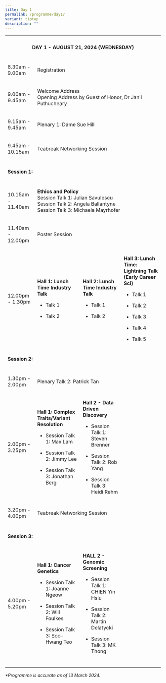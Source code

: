 ```yaml
---
title: Day 1
permalink: /programme/day1/
variant: tiptap
description: ""
---
```

<table>
<tbody>
<tr>
<th rowspan="1" colspan="4">
<h4><strong>DAY 1 - AUGUST 21, 2024 (WEDNESDAY)</strong></h4>
<p></p>
</th>
</tr>
<tr>
<td rowspan="1" colspan="1">
<p>8.30am - 9.00am</p>
</td>
<td rowspan="1" colspan="3">
<p>Registration</p>
</td>
</tr>
<tr>
<td rowspan="1" colspan="1">
<p>9.00am - 9.45am</p>
</td>
<td rowspan="1" colspan="3">
<p>Welcome Address
<br>Opening Address by Guest of Honor, Dr Janil Puthucheary</p>
</td>
</tr>
<tr>
<td rowspan="1" colspan="1">
<p>9.15am - 9.45am</p>
</td>
<td rowspan="1" colspan="3">
<p>Plenary 1: Dame Sue Hill</p>
</td>
</tr>
<tr>
<td rowspan="1" colspan="1">
<p>9.45am - 10.15am</p>
</td>
<td rowspan="1" colspan="3">
<p>Teabreak Networking Session</p>
</td>
</tr>
<tr>
<td rowspan="1" colspan="4">
<p></p>
<h4><strong>Session 1:</strong></h4>
</td>
</tr>
<tr>
<td rowspan="1" colspan="1">
<p>10.15am - 11.40am</p>
</td>
<td rowspan="1" colspan="3">
<p><strong>Ethics and Policy</strong> 
<br>Session Talk 1: Julian Savulescu
<br>Session Talk 2: Angela Ballantyne
<br>Session Talk 3: Michaela Mayrhofer</p>
</td>
</tr>
<tr>
<td rowspan="1" colspan="1">
<p>11.40am - 12.00pm</p>
</td>
<td rowspan="1" colspan="3">
<p>Poster Session</p>
</td>
</tr>
<tr>
<td rowspan="1" colspan="1">
<p>12.00pm - 1.30pm</p>
</td>
<td rowspan="1" colspan="1">
<p><strong>Hall 1: Lunch Time Industry Talk</strong>
</p>
<ul data-tight="true" class="tight">
<li>
<p>Talk 1</p>
</li>
<li>
<p>Talk 2</p>
</li>
</ul>
</td>
<td rowspan="1" colspan="1">
<p><strong>Hall 2: Lunch Time Industry Talk</strong>
</p>
<ul data-tight="true" class="tight">
<li>
<p>Talk 1</p>
</li>
<li>
<p>Talk 2</p>
</li>
</ul>
</td>
<td rowspan="1" colspan="1">
<p><strong>Hall 3: Lunch Time: Lightning Talk (Early Career Sci)</strong>
</p>
<ul data-tight="true" class="tight">
<li>
<p>Talk 1</p>
</li>
<li>
<p>Talk 2</p>
</li>
<li>
<p>Talk 3</p>
</li>
<li>
<p>Talk 4</p>
</li>
<li>
<p>Talk 5</p>
</li>
</ul>
</td>
</tr>
<tr>
<td rowspan="1" colspan="4">
<p></p>
<h4><strong>Session 2:</strong></h4>
</td>
</tr>
<tr>
<td rowspan="1" colspan="1">
<p>1.30pm - 2.00pm</p>
</td>
<td rowspan="1" colspan="3">
<p>Plenary Talk 2: Patrick Tan</p>
</td>
</tr>
<tr>
<td rowspan="1" colspan="1">
<p>2.00pm - 3.25pm</p>
</td>
<td rowspan="1" colspan="1">
<p><strong>Hall 1: Complex Traits/Variant Resolution</strong>
</p>
<ul data-tight="true" class="tight">
<li>
<p>Session Talk 1: Max Lam</p>
</li>
<li>
<p>Session Talk 2: Jimmy Lee</p>
</li>
<li>
<p>Session Talk 3: Jonathan Berg</p>
</li>
</ul>
</td>
<td rowspan="1" colspan="1">
<p><strong>Hall 2 - Data Driven Discovery</strong>
</p>
<ul data-tight="true" class="tight">
<li>
<p>Session Talk 1: Steven Brenner</p>
</li>
<li>
<p>Session Talk 2: Rob Yang</p>
</li>
<li>
<p>Session Talk 3: Heidi Rehm</p>
</li>
</ul>
</td>
<td rowspan="1" colspan="1">
<p></p>
</td>
</tr>
<tr>
<td rowspan="1" colspan="1">
<p>3.20pm - 4.00pm</p>
</td>
<td rowspan="1" colspan="3">
<p>Teabreak Networking Session</p>
</td>
</tr>
<tr>
<td rowspan="1" colspan="4">
<p></p>
<h4><strong>Session 3:</strong></h4>
</td>
</tr>
<tr>
<td rowspan="1" colspan="1">
<p>4.00pm - 5.20pm</p>
</td>
<td rowspan="1" colspan="1">
<p><strong>Hall 1: Cancer Genetics</strong>
</p>
<ul data-tight="true" class="tight">
<li>
<p>Session Talk 1: Joanne Ngeow</p>
</li>
<li>
<p>Session Talk 2: Will Foulkes</p>
</li>
<li>
<p>Session Talk 3: Soo-Hwang Teo</p>
</li>
</ul>
</td>
<td rowspan="1" colspan="1">
<p><strong>HALL 2 - Genomic Screening</strong>
</p>
<ul data-tight="true" class="tight">
<li>
<p>Session Talk 1: CHIEN Yin Hsiu</p>
</li>
<li>
<p>Session Talk 2: Martin Delatycki</p>
</li>
<li>
<p>Session Talk 3: MK Thong</p>
</li>
</ul>
<p></p>
</td>
<td rowspan="1" colspan="1">
<p></p>
</td>
</tr>
<tr>
<td rowspan="1" colspan="1">
<p></p>
</td>
<td rowspan="1" colspan="1">
<p></p>
</td>
<td rowspan="1" colspan="1">
<p></p>
</td>
<td rowspan="1" colspan="1">
<p></p>
</td>
</tr>
</tbody>
</table>
<p></p>
<p><em>*Programme is accurate as of 13 March 2024.</em>
</p>
<p></p>
